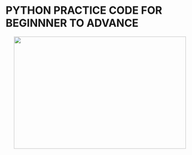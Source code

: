 # PYTHON PRACTICE CODE FOR BEGINNNER TO ADVANCE

<p align="center">
  <img width="460" height="300" src="http://www.fillmurray.com/460/300](https://s3.dualstack.us-east-2.amazonaws.com/pythondotorg-assets/media/community/logos/python-logo-only.png">
</p>
